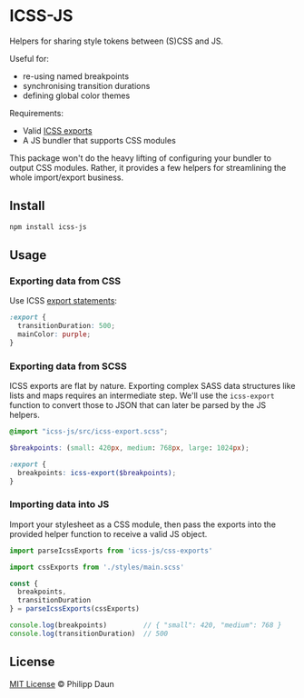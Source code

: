 # ICSS-JS

Helpers for sharing style tokens between (S)CSS and JS.

Useful for:

- re-using named breakpoints
- synchronising transition durations
- defining global color themes

Requirements:

- Valid [ICSS exports](https://github.com/css-modules/icss#export)
- A JS bundler that supports CSS modules

This package won't do the heavy lifting of configuring your bundler to output
CSS modules. Rather, it provides a few helpers for streamlining the whole
import/export business.

## Install

```bash
npm install icss-js
```

## Usage

### Exporting data from CSS

Use ICSS [export statements](https://github.com/css-modules/icss#export):

```css
:export {
  transitionDuration: 500;
  mainColor: purple;
}
```

### Exporting data from SCSS

ICSS exports are flat by nature. Exporting complex SASS data structures like
lists and maps requires an intermediate step. We'll use the `icss-export`
function to convert those to JSON that can later be parsed by the JS helpers.

```scss
@import "icss-js/src/icss-export.scss";

$breakpoints: (small: 420px, medium: 768px, large: 1024px);

:export {
  breakpoints: icss-export($breakpoints);
}
```

### Importing data into JS

Import your stylesheet as a CSS module, then pass the exports into the provided
helper function to receive a valid JS object.

```js
import parseIcssExports from 'icss-js/css-exports'

import cssExports from './styles/main.scss'

const {
  breakpoints,
  transitionDuration
} = parseIcssExports(cssExports)

console.log(breakpoints)         // { "small": 420, "medium": 768 }
console.log(transitionDuration)  // 500
```

## License

[MIT License](https://opensource.org/licenses/MIT) © Philipp Daun
